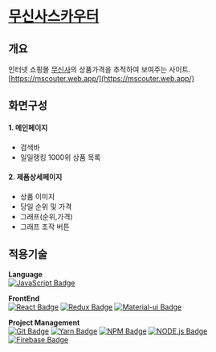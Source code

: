 # [무신사스카우터](https://mscouter.web.app/)

## 개요

인터넷 쇼핑몰 [무신사](https://www.musinsa.com/)의 상품가격을 추적하여 보여주는 사이트.  
[https://mscouter.web.app/](https://mscouter.web.app/)

## 화면구성

#### 1. 메인페이지

- 검색바
- 일일랭킹 1000위 상품 목록

#### 2. 제품상세페이지

- 상품 이미지
- 당일 순위 및 가격
- 그래프(순위,가격)
- 그래프 조작 버튼

## 적용기술

**Language**  
[![JavaScript Badge](https://img.shields.io/badge/JavaScript-black?logo=JavaScript)]()

**FrontEnd**  
[![React Badge](https://img.shields.io/badge/React-black?logo=React)]()
[![Redux Badge](https://img.shields.io/badge/Redux-darkmagenta?logo=Redux)]()
[![Material-ui Badge](https://img.shields.io/badge/Material--ui-blue?logo=Material-ui)]()

**Project Management**  
[![Git Badge](https://img.shields.io/badge/Git-white?logo=Git)]()
[![Yarn Badge](https://img.shields.io/badge/Yarn-white?logo=Yarn)]()
[![NPM Badge](https://img.shields.io/badge/NPM-black?logo=NPM)]()
[![NODE.js Badge](https://img.shields.io/badge/Node.js-black?logo=Node.js)]()
[![Firebase Badge](https://img.shields.io/badge/Firebase-black?logo=Firebase)]()

